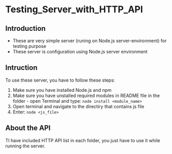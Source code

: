# Testing_Server_with_HTTP_API
## Introduction
- These are very simple server (runing on Node.js server-environment) for testing purpose
- These server is configuration using Node.js server environment
## Intruction
To use these server, you have to follow these steps:
1. Make sure you have installed Node.js and npm
2. Make sure you have unstalled required modules in README file in the folder - open Terminal and type: ```node install <module_name>```
3. Open terminal and navigate to the directiry that contains js file
4. Enter: ```node <js_file>```
## About the API
TI have included HTTP API list in each folder, you just have to use it while running the server.
